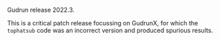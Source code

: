 Gudrun release 2022.3.

This is a critical patch release focussing on GudrunX, for which the `tophatsub` code was an incorrect version and produced spurious results.
